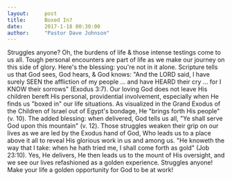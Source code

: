 ```yaml
---
layout:     post
title:      Boxed In?
date:       2017-1-18 00:30:00
author:     "Pastor Dave Johnson"
---
```


Struggles anyone? Oh, the burdens of life & those intense testings come to us all. Tough personal encounters are part of life as we make our journey on this side of glory.  Here's the blessing: you're not in it alone.  Scripture tells us that God sees, God hears, & God knows:  "And the LORD said, I have surely SEEN the affliction of my people ... and have HEARD their cry ... for I KNOW their sorrows" (Exodus 3:7).  Our loving God does not leave His children bereft His personal, providential involvement, especially when He finds us "boxed in" our life situations.  As visualized in the Grand Exodus of the Children of Israel out of Egypt's bondage, He "brings forth His people" (v. 10).  The added blessing:  when delivered, God tells us all, "Ye shall serve God upon this mountain" (v. 12). Those struggles weaken their grip on our lives as we are led by the Exodus hand of God, Who leads us to a place above it all to reveal His glorious work in us and among us. "He knoweth the way that I take: when he hath tried me, I shall come forth as gold" (Job  23:10).  Yes, He delivers, He then leads us to the mount of His oversight, and we see our lives refashioned as a golden experience. Struggles anyone! Make your life a golden opportunity for God to be at work!
